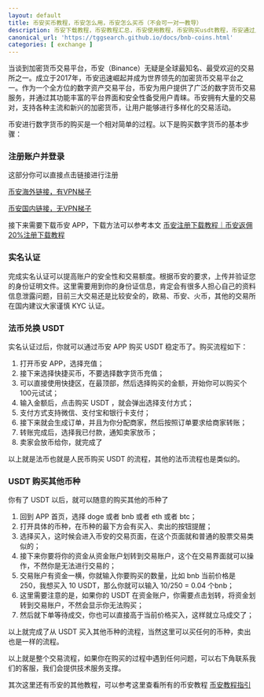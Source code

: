 ```yaml
---
layout: default
title: 币安买币教程，币安怎么用，币安怎么买币（不会可一对一教导）
description: 币安下载教程，币安教程汇总，币安使用教程，币安购买usdt教程，币安通过人民币可以轻松的购买其他币种，例如币安购买 Doge、ETH、BTC等，这里会涉及币安购买USDT教程，这部分需要有一个详细的教程指引，不然很容易入坑。有了基础的 USDT 以后，买其他币种就比较简单了。
canonical_url: 'https://tggsearch.github.io/docs/bnb-coins.html'
categories: [ exchange ]
---
```

当谈到加密货币交易平台，币安（Binance）无疑是全球最知名、最受欢迎的交易所之一。成立于2017年，币安迅速崛起并成为世界领先的加密货币交易平台之一。作为一个全方位的数字资产交易平台，币安为用户提供了广泛的数字货币交易服务，并通过其功能丰富的平台界面和安全性备受用户青睐。币安拥有大量的交易对，支持各种主流和新兴的加密货币，让用户能够进行多样化的交易活动。

币安进行数字货币的购买是一个相对简单的过程。以下是购买数字货币的基本步骤：

### 注册账户并登录
这部分你可以直接点击链接进行注册

[币安海外链接，有VPN梯子](./302.html?target=https://www.binance.com/join?ref==betrys)

[币安国内链接，无VPN梯子](./302.html?target=https://www.suitechsui.us/join?ref=betrys) 

接下来需要下载币安 APP，下载方法可以参考本文 [币安注册下载教程｜币安返佣20%注册下载教程](./bnb-buy-coins.html)

### 实名认证
完成实名认证可以提高账户的安全性和交易额度。根据币安的要求，上传并验证您的身份证明文件。这里需要用到你的身份证信息，肯定会有很多人担心自己的资料信息泄露问题，目前三大交易还是比较安全的，欧易、币安、火币，其他的交易所在国内建议大家谨慎 KYC 认证。

### 法币兑换 USDT
实名认证过后，你就可以通过币安 APP 购买 USDT 稳定币了。购买流程如下：

1. 打开币安 APP，选择充值；
2. 接下来选择快捷买币，不要选择数字货币充值；
3. 可以直接使用快捷区，在最顶部，然后选择购买的金额，开始你可以购买个100元试试；
4. 输入金额后，点击购买 USDT ，就会弹出选择支付方式；
5. 支付方式支持微信、支付宝和银行卡支付；
6. 接下来就会生成订单，并且为你分配商家，然后按照订单要求给商家转账；
7. 转账完成后，选择我已付款，通知卖家放币；
8. 卖家会放币给你，就完成了

以上就是法币也就是人民币购买 USDT 的流程，其他的法币流程也是类似的。

### USDT 购买其他币种
你有了 USDT 以后，就可以随意的购买其他的币种了

1. 回到 APP 首页，选择 doge 或者 bnb 或者 eth 或者 btc；
2. 打开具体的币种，在币种的最下方会有买入、卖出的按钮提醒；
3. 选择买入，这时候会进入币安的交易页面，在这个页面就和普通的股票交易类似的；
4. 接下来你要将你的资金从资金账户划转到交易账户，这个在交易界面就可以操作，不然你是无法进行交易的；
5. 交易账户有资金一横，你就输入你要购买的数量，比如 bnb 当前价格是 250，我想买入 10 USDT，那么你就可以输入 10/250 = 0.04 个bnb；
6. 这里需要注意的是，如果你的 USDT 在资金账户，你需要点击划转，将资金划转到交易账户，不然会显示你无法购买；
7. 然后就下单等待成交，你也可以直接高于当前价格买入，这样就立马成交了；

以上就完成了从 USDT 买入其他币种的流程，当然这里可以买任何的币种，卖出也是一样的流程。

以上就是整个交易流程，如果你在购买的过程中遇到任何问题，可以右下角联系我们的客服，我们会提供技术服务支撑。

其次这里还有币安的其他教程，可以参考这里查看所有的币安教程 [币安教程指引](./302.html?target=https://www.binance.com/zh-CN/support/faq/%E7%94%A8%E6%88%B7%E6%95%99%E7%A8%8B?c=94&navId=94)